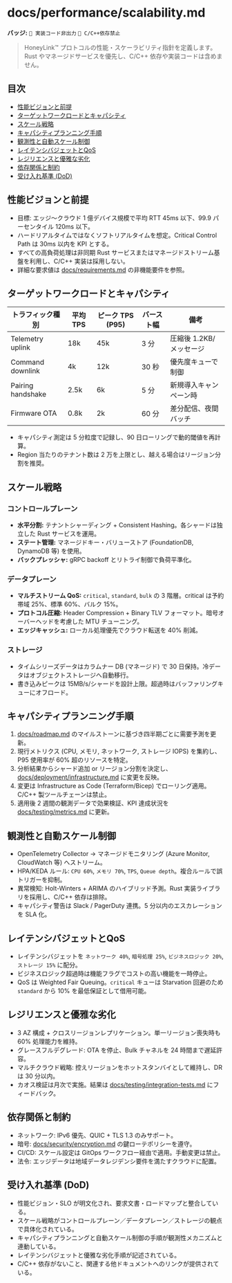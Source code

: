 # docs/performance/scalability.md

**バッジ:** `🚫 実装コード非出力` `🚫 C/C++依存禁止`

> HoneyLink™ プロトコルの性能・スケーラビリティ指針を定義します。Rust やマネージドサービスを優先し、C/C++ 依存や実装コードは含めません。

## 目次
- [性能ビジョンと前提](#性能ビジョンと前提)
- [ターゲットワークロードとキャパシティ](#ターゲットワークロードとキャパシティ)
- [スケール戦略](#スケール戦略)
- [キャパシティプランニング手順](#キャパシティプランニング手順)
- [観測性と自動スケール制御](#観測性と自動スケール制御)
- [レイテンシバジェットとQoS](#レイテンシバジェットとqos)
- [レジリエンスと優雅な劣化](#レジリエンスと優雅な劣化)
- [依存関係と制約](#依存関係と制約)
- [受け入れ基準 (DoD)](#受け入れ基準-dod)

## 性能ビジョンと前提
- 目標: エッジ〜クラウド 1 億デバイス規模で平均 RTT 45ms 以下、99.9 パーセンタイル 120ms 以下。
- ハードリアルタイムではなくソフトリアルタイムを想定。Critical Control Path は 30ms 以内を KPI とする。
- すべての高負荷処理は非同期 Rust サービスまたはマネージドストリーム基盤を利用し、C/C++ 実装は採用しない。
- 詳細な要求値は [docs/requirements.md](../requirements.md) の非機能要件を参照。

## ターゲットワークロードとキャパシティ
| トラフィック種別 | 平均 TPS | ピーク TPS (P95) | バースト幅 | 備考 |
|------------------|---------|------------------|-----------|------|
| Telemetry uplink | 18k | 45k | 3 分 | 圧縮後 1.2KB/メッセージ |
| Command downlink | 4k | 12k | 30 秒 | 優先度キューで制御 |
| Pairing handshake | 2.5k | 6k | 5 分 | 新規導入キャンペーン時 |
| Firmware OTA | 0.8k | 2k | 60 分 | 差分配信、夜間バッチ |

- キャパシティ測定は 5 分粒度で記録し、90 日ローリングで動的閾値を再計算。
- Region 当たりのテナント数は 2 万を上限とし、越える場合はリージョン分割を推奨。

## スケール戦略
### コントロールプレーン
- **水平分割:** テナントシャーディング + Consistent Hashing。各シャードは独立した Rust サービスを運用。
- **ステート管理:** マネージドキー・バリューストア (FoundationDB, DynamoDB 等) を使用。
- **バックプレッシャ:** gRPC backoff とリトライ制御で負荷平準化。

### データプレーン
- **マルチストリーム QoS:** `critical`, `standard`, `bulk` の 3 階層。critical は予約帯域 25%、標準 60%、バルク 15%。
- **プロトコル圧縮:** Header Compression + Binary TLV フォーマット。暗号オーバーヘッドを考慮した MTU チューニング。
- **エッジキャッシュ:** ローカル処理優先でクラウド転送を 40% 削減。

### ストレージ
- タイムシリーズデータはカラムナー DB (マネージド) で 30 日保持。冷データはオブジェクトストレージへ自動移行。
- 書き込みピークは 15MB/s/シャードを設計上限。超過時はバッファリングキューにオフロード。

## キャパシティプランニング手順
1. [docs/roadmap.md](../roadmap.md) のマイルストーンに基づき四半期ごとに需要予測を更新。
2. 現行メトリクス (CPU, メモリ, ネットワーク, ストレージ IOPS) を集約し、P95 使用率が 60% 超のリソースを特定。
3. 分析結果からシャード追加 or リージョン分割を決定し、[docs/deployment/infrastructure.md](../deployment/infrastructure.md) に変更を反映。
4. 変更は Infrastructure as Code (Terraform/Bicep) でローリング適用。C/C++ 製ツールチェーンは禁止。
5. 適用後 2 週間の観測データで効果検証、KPI 達成状況を [docs/testing/metrics.md](../testing/metrics.md) に更新。

## 観測性と自動スケール制御
- OpenTelemetry Collector → マネージドモニタリング (Azure Monitor, CloudWatch 等) へストリーム。
- HPA/KEDA ルール: `CPU 60%`, `メモリ 70%`, `TPS`, `Queue depth`。複合ルールで誤トリガーを抑制。
- 異常検知: Holt-Winters + ARIMA のハイブリッド予測。Rust 実装ライブラリを採用し、C/C++ 依存は排除。
- キャパシティ警告は Slack / PagerDuty 連携。5 分以内のエスカレーションを SLA 化。

## レイテンシバジェットとQoS
- レイテンシバジェットを `ネットワーク 40%`, `暗号処理 25%`, `ビジネスロジック 20%`, `ストレージ 15%` に配分。
- ビジネスロジック超過時は機能フラグでコストの高い機能を一時停止。
- QoS は Weighted Fair Queuing。`critical` キューは Starvation 回避のため `standard` から 10% を最低保証として借用可能。

## レジリエンスと優雅な劣化
- 3 AZ 構成 + クロスリージョンレプリケーション。単一リージョン喪失時も 60% 処理能力を維持。
- グレースフルデグレード: OTA を停止、Bulk チャネルを 24 時間まで遅延許容。
- マルチクラウド戦略: 控えリージョンをホットスタンバイとして維持し、DR は 30 分以内。
- カオス検証は月次で実施。結果は [docs/testing/integration-tests.md](../testing/integration-tests.md) にフィードバック。

## 依存関係と制約
- ネットワーク: IPv6 優先、QUIC + TLS 1.3 のみサポート。
- 暗号: [docs/security/encryption.md](../security/encryption.md) の鍵ローテポリシーを遵守。
- CI/CD: スケール設定は GitOps ワークフロー経由で適用。手動変更は禁止。
- 法令: エッジデータは地域データレジデンシ要件を満たすクラウドに配置。

## 受け入れ基準 (DoD)
- 性能ビジョン・SLO が明文化され、要求文書・ロードマップと整合している。
- スケール戦略がコントロールプレーン／データプレーン／ストレージの観点で具体化されている。
- キャパシティプランニングと自動スケール制御の手順が観測性メカニズムと連動している。
- レイテンシバジェットと優雅な劣化手順が記述されている。
- C/C++ 依存がないこと、関連する他ドキュメントへのリンクが提供されている。

